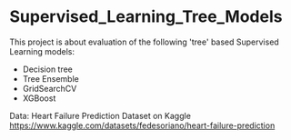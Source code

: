 # Supervised_Learning_Tree_Models

This project is about evaluation of the following 'tree' based Supervised Learning models:

- Decision tree
- Tree Ensemble
- GridSearchCV
- XGBoost

Data: Heart Failure Prediction Dataset on Kaggle
https://www.kaggle.com/datasets/fedesoriano/heart-failure-prediction
